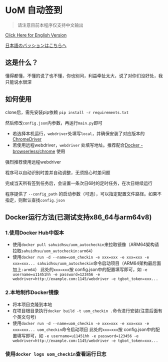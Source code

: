 # UoM 自动签到
> 请注意目前本程序仅支持中文输出

[Click Here for English Version](README_en.md)

[日本語のバッションはこちらへ](README_jp.md)

## 这是什么？
懂得都懂，不懂的说了也不懂，你也别问，利益牵扯太大，说了对你们没好处，我只能说水很深

## 如何使用
clone后，需先安装pip依赖
```pip install -r requirements.txt```

然后修改```config.json```内参数，再运行```main.py```即可

* 若选择本机运行，```webdriver```处填写```local```，并确保安装了对应版本的[ChromeDriver](https://chromedriver.chromium.org/downloads)
* 若使用远程webdriver，```webdriver```
  处填写地址。推荐配合[Docker - browserless/chrome](https://registry.hub.docker.com/r/browserless/chrome) 使用

强烈推荐使用远程webdriver

程序可以自动识别时差并自动调整，无须担心时差问题

完成当天所有签到任务后，会设置一条次日6时的定时任务，在次日继续运行

程序提供了 ```--config_path``` 的启动参数（可选），可以指定配置文件路径。如果不指定，则默认查找```config.json```

## Docker运行方法(已测试支持x86_64与arm64v8)
### 1.使用Docker Hub中版本
* 使用`docker pull sahuidhsu/uom_autocheckin`来拉取镜像（ARM64架构请拉取`sahuidhsu/uom_autocheckin:arm64`）
* 使用`docker run -d --name=uom_checkin -e xxx=xxx -e xxx=xxx -e xxx=xxx... sahuidhsu/uom_autocheckin`命令启动项目（ARM64架构最后面加上`:arm64`） 此处的`xxx=xxx`按
config.json中的配置填写即可，如 `-e username=u11451hh -e password=123456 -e webdriver=http://example.com:1145/webdriver -e tgbot_token=xxx...`

### 2.本地制作Docker镜像
* 将本项目克隆到本地
* 在项目根目录执行`docker build -t uom_checkin .`命令进行安装(注意后面有个英文句号)
* 使用`docker run -d --name=uom_checkin -e xxx=xxx -e xxx=xxx -e xxx=xxx... uom_checkin`命令启动项目 此处的`xxx=xxx`按
config.json中的配置填写即可，如 `-e username=u11451hh -e password=123456 -e webdriver=http://example.com:1145/webdriver -e tgbot_token=xxx...`


### 使用`docker logs uom_checkin`查看运行日志